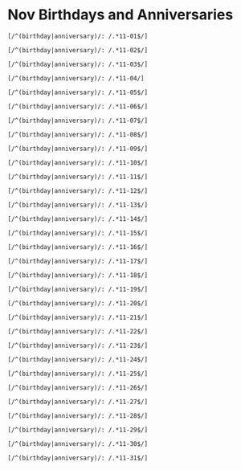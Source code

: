 # Nov Birthdays and Anniversaries

```query
[/^(birthday|anniversary)/: /.*11-01$/]
```

```query
[/^(birthday|anniversary)/: /.*11-02$/]
```

```query
[/^(birthday|anniversary)/: /.*11-03$/]
```

```query
[/^(birthday|anniversary)/: /.*11-04/]
```

```query
[/^(birthday|anniversary)/: /.*11-05$/]
```

```query
[/^(birthday|anniversary)/: /.*11-06$/]
```

```query
[/^(birthday|anniversary)/: /.*11-07$/]
```

```query
[/^(birthday|anniversary)/: /.*11-08$/]
```

```query AZ
[/^(birthday|anniversary)/: /.*11-09$/]
```

```query
[/^(birthday|anniversary)/: /.*11-10$/]
```

```query
[/^(birthday|anniversary)/: /.*11-11$/]
```

```query
[/^(birthday|anniversary)/: /.*11-12$/]
```

```query
[/^(birthday|anniversary)/: /.*11-13$/]
```

```query
[/^(birthday|anniversary)/: /.*11-14$/]
```

```query
[/^(birthday|anniversary)/: /.*11-15$/]
```

```query
[/^(birthday|anniversary)/: /.*11-16$/]
```

```query
[/^(birthday|anniversary)/: /.*11-17$/]
```

```query
[/^(birthday|anniversary)/: /.*11-18$/]
```

```query
[/^(birthday|anniversary)/: /.*11-19$/]
```

```query
[/^(birthday|anniversary)/: /.*11-20$/]
```

```query
[/^(birthday|anniversary)/: /.*11-21$/]
```

```query
[/^(birthday|anniversary)/: /.*11-22$/]
```

```query
[/^(birthday|anniversary)/: /.*11-23$/]
```

```query
[/^(birthday|anniversary)/: /.*11-24$/]
```

```query
[/^(birthday|anniversary)/: /.*11-25$/]
```

```query
[/^(birthday|anniversary)/: /.*11-26$/]
```

```query
[/^(birthday|anniversary)/: /.*11-27$/]
```

```query
[/^(birthday|anniversary)/: /.*11-28$/]
```

```query
[/^(birthday|anniversary)/: /.*11-29$/]
```

```query
[/^(birthday|anniversary)/: /.*11-30$/]
```

```query
[/^(birthday|anniversary)/: /.*11-31$/]
```